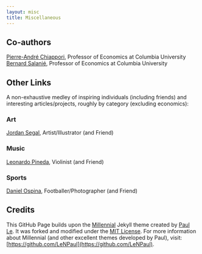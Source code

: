 ```yaml
---
layout: misc
title: Miscellaneous
---
```



## Co-authors
<a href="http://www.columbia.edu/~pc2167/" target="_blank" rel="noopener noreferrer">Pierre-André Chiappori</a>, Professor of Economics at Columbia University  
<a href="http://bsalanie.com/" target="_blank" rel="noopener noreferrer">Bernard Salanié</a>, Professor of Economics at Columbia University


## Other Links  
A non-exhaustive medley of inspiring individuals (including friends) and interesting articles/projects, roughly by category (excluding economics):

### Art  
<a href="https://www.jmsegal.com/" target="_blank" rel="noopener noreferrer">Jordan Segal</a>, Artist/Illustrator (and Friend)

### Music  
<a href="http://leonardopinedag.com/index.php" target="_blank" rel="noopener noreferrer">Leonardo Pineda</a>, Violinist (and Friend)

### Sports  
<a href="https://www.dannyospina.com/" target="_blank" rel="noopener noreferrer">Daniel Ospina</a>, Footballer/Photographer (and Friend)


## Credits  
This GitHub Page builds upon the [Millennial](https://lenpaul.github.io/Millennial/) Jekyll theme created by [Paul Le](https://www.lenpaul.com/). It was forked and modified under the [MIT License](http://choosealicense.com/licenses/mit/). For more information about Millennial (and other excellent themes developed by Paul), visit: [https://github.com/LeNPaul](https://github.com/LeNPaul).
